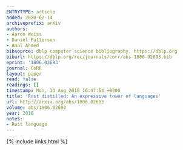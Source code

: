 ```yaml
---
ENTRYTYPE: article
added: 2020-02-14
archiveprefix: arXiv
authors:
- Aaron Weiss
- Daniel Patterson
- Amal Ahmed
bibsource: dblp computer science bibliography, https://dblp.org
biburl: https://dblp.org/rec/journals/corr/abs-1806-02693.bib
eprint: '1806.02693'
journal: CoRR
layout: paper
read: false
readings: []
timestamp: Mon, 13 Aug 2018 16:47:54 +0200
title: 'Rust distilled: An expressive tower of languages'
url: http://arxiv.org/abs/1806.02693
volume: abs/1806.02693
year: 2018
notes:
- Rust language
---
```

{% include links.html %}
